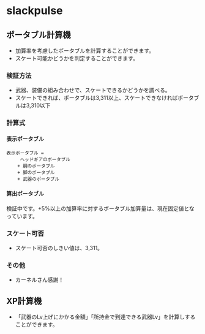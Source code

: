 # slackpulse

## ポータブル計算機

- 加算率を考慮したポータブルを計算することができます。
- スケート可能かどうかを判定することができます。

### 検証方法

- 武器、装備の組み合わせで、スケートできるかどうかを調べる。
- スケートできれば、ポータブルは3,311以上、スケートできなければポータブルは3,310以下


### 計算式

#### 表示ポータブル

```
表示ポータブル = 
　　　ヘッドギアのポータブル 
	+ 胴のポータブル 
	+ 脚のポータブル
	+ 武器のポータブル
```

#### 算出ポータブル

検証中です。+5%以上の加算率に対するポータブル加算量は、現在固定値となっています。

### スケート可否

- スケート可否のしきい値は、3,311。

### その他

- カーネルさん感謝！


## XP計算機

- 「武器のLv上げにかかる金額」「所持金で到達できる武器Lv」を計算しすることができます。

